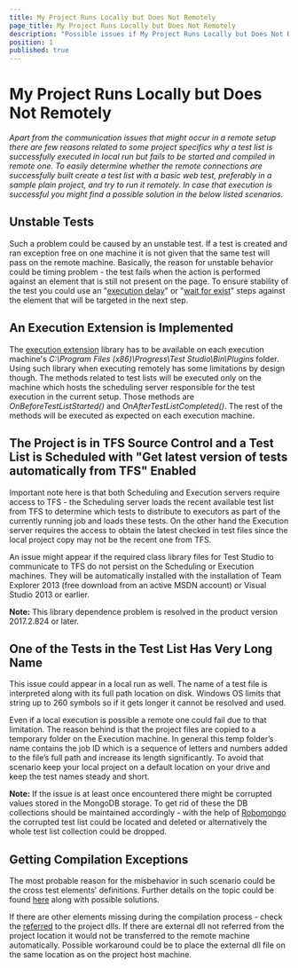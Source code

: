 ```yaml
---
title: My Project Runs Locally but Does Not Remotely
page_title: My Project Runs Locally but Does Not Remotely
description: "Possible issues if My Project Runs Locally but Does Not Remotely via Test Studio Scheduling setup"
position: 1
published: true
---
```


# My Project Runs Locally but Does Not Remotely 

*Apart from the communication issues that might occur in a remote setup there are few reasons related to some project specifics why a test list is successfully executed in local run but fails to be started and compiled in remote one. To easily determine whether the remote connections are successfully built create a test list with a basic web test, preferably in a sample plain project, and try to run it remotely. In case that execution is successful you might find a possible solution in the below listed scenarios.* 


## Unstable Tests 

Such a problem could be caused by an unstable test. If a test is created and ran exception free on one machine it is not given that the same test will pass on the remote machine. Basically, the reason for unstable behavior could be timing problem - the test fails when the action is performed against an element that is still not present on the page. To ensure stability of the test you could use an "<a href="/features/custom-steps/execution-delay" target="_blank">execution delay</a>" or "<a href="/features/recorder/verifications/wait" target="_blank">wait for exist</a>" steps against the element that will be targeted in the next step.

## An Execution Extension is Implemented 

The <a href="/advanced-topics/coded-samples/general/execution-extensions" target="_blank">execution extension</a> library has to be available on each execution machine's *C:\Program Files (x86)\Progress\Test Studio\Bin\Plugins* folder. Using such library when executing remotely has some limitations by design though. The methods related to test lists will be executed only on the machine which hosts the scheduling server responsible for the test execution in the current setup. Those methods are *OnBeforeTestListStarted()* and *OnAfterTestListCompleted()*. The rest of the methods will be executed as expected on each execution machine.


## The Project is in TFS Source Control and a Test List is Scheduled with "Get latest version of tests automatically from TFS" Enabled 

Important note here is that both Scheduling and Execution servers require access to TFS - the Scheduling server loads the recent available test list from TFS to determine which tests to distribute to executors as part of the currently running job and loads these tests. On the other hand the Execution server requires the access to obtain the latest checked in test files since the local project copy may not be the recent one from TFS. 

An issue might appear if the required class library files for Test Studio to communicate to TFS do not persist on the Scheduling or Execution machines. They will be automatically installed with the installation of Team Explorer 2013 (free download from an active MSDN account) or Visual Studio 2013 or earlier. 

**Note:** This library dependence problem is resolved in the product version 2017.2.824 or later.

## One of the Tests in the Test List Has Very Long Name 

This issue could appear in a local run as well. The name of a test file is interpreted along with its full path location on disk. Windows OS limits that string up to 260 symbols so if it gets longer it cannot be resolved and used. 

Even if a local execution is possible a remote one could fail due to that limitation. The reason behind is that the project files are copied to a temporary folder on the Execution machine. In general this temp folder’s name contains the job ID which is a sequence of letters and numbers added to the file’s full path and increase its length significantly.  To avoid that scenario keep your local project on a default location on your drive and keep the test names steady and short. 

**Note:** If the issue is at least once encountered there might be corrupted values stored in the MongoDB storage. To get rid of these the DB collections should be maintained accordingly -  with the help of <a href=https://robomongo.org/download target="_blank">Robomongo</a> the corrupted test list could be located and deleted or alternatively the whole test list collection could be dropped. 

## Getting Compilation Exceptions 

The most probable reason for the misbehavior in such scenario could be the cross test elements' definitions. Further details on the topic could be found <a     href="/troubleshooting-guide/scheduling-issues-tg/compilation-exceptions-when-execute-remotely" target="_blank">here</a> along with possible solutions.

If there are other elements missing during the compilation process - check the <a href="/features/coded-steps/add-assembly-reference" target="_blank">referred</a> to the project dlls. If there are external dll not referred from the project location it would not be transferred to the remote machine automatically. Possible workaround could be to place the external dll file on the same location as on the project host machine.